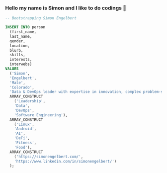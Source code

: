 ### Hello my name is Simon and I like to do codings 👋
<!--
CREATE TABLE default.person (
  first_name STRING,
  last_name STRING,
  gender STRING,
  location STRING,
  blurb STRING,
  skills ARRAY,
  interests ARRAY,
  interwebs ARRAY
);
-->
```sql
-- Bootstrapping Simon Engelbert

INSERT INTO person
  (first_name,
  last_name,
  gender,
  location,
  blurb,
  skills,
  interests,
  interwebs)
VALUES      
  ('Simon',
  'Engelbert',
  'Male',
  'Colorado',
  'Data & DevOps leader with expertise in innovation, complex problem-solving, and building high-performing engineering teams',
  ARRAY_CONSTRUCT
    ('Leadership',
    'Data',
    'DevOps',
    'Software Engineering'),
  ARRAY_CONSTRUCT
    ('Linux',
    'Android',
    'AI',
    'DeFi',
    'Fitness',
    'Food'),
  ARRAY_CONSTRUCT
    ('https://simonengelbert.com/',
    'https://www.linkedin.com/in/simonengelbert/')  
  );
```
